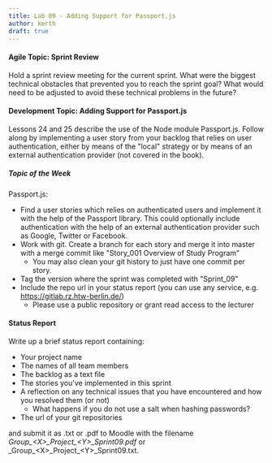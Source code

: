 ```yaml
---
title: Lab 09 - Adding Support for Passport.js
author: kerth
draft: true
---
```


#### Agile Topic: Sprint Review

Hold a sprint review meeting for the current sprint. What were the biggest technical obstacles that prevented you to reach the sprint goal?
What would need to be adjusted to avoid these technical problems in the future?

#### Development Topic: Adding Support for Passport.js

Lessons 24 and 25 describe the use of the Node module Passport.js. Follow along by implementing a user story from your backlog that relies
on user authentication, either by means of the "local" strategy or by means of an external authentication provider (not covered in the book).

##### Topic of the Week

Passport.js:

- Find a user stories which relies on authenticated users and implement it with the help of the Passport library. This could optionally include
  authentication with the help of an external authentication provider such as Google, Twitter or Facebook.
- Work with git. Create a branch for each story and merge it into master with a merge commit like "Story_001 Overview of Study Program"
  - You may also clean your git history to just have one commit per story.
- Tag the version where the sprint was completed with "Sprint_09"
- Include the repo url in your status report (you can use any service, e.g. https://gitlab.rz.htw-berlin.de/)
  - Please use a public repository or grant read access to the lecturer

#### Status Report

Write up a brief status report containing:

- Your project name
- The names of all team members
- The backlog as a text file
- The stories you've implemented in this sprint
- A reflection on any technical issues that you have encountered and how you resolved them (or not)
  - What happens if you do not use a salt when hashing passwords? 
- The url of your git repositories

and submit it as .txt or .pdf to Moodle with the filename _Group\_\<X\>\_Project\_\<Y\>\_Sprint09.pdf_ or
_Group\_\<X\>\_Project\_\<Y\>\_Sprint09.txt.

